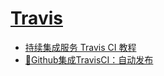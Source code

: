 # [Travis](https://travis-ci.org/)

- [持续集成服务 Travis CI 教程](http://www.ruanyifeng.com/blog/2017/12/travis_ci_tutorial.html)
- [🚀Github集成TravisCI：自动发布](https://github.com/levy9527/blog/issues/1)
